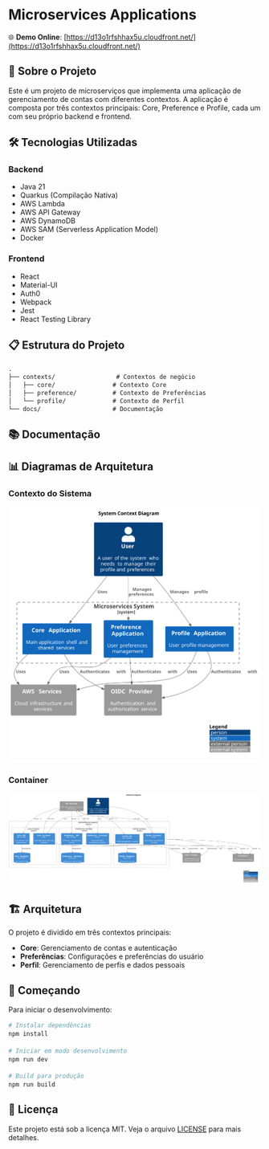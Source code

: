 # Microservices Applications

🌐 **Demo Online**: [https://d13o1rfshhax5u.cloudfront.net/](https://d13o1rfshhax5u.cloudfront.net/)

## 🚀 Sobre o Projeto

Este é um projeto de microserviços que implementa uma aplicação de gerenciamento de contas com diferentes contextos. A aplicação é composta por três contextos principais: Core, Preference e Profile, cada um com seu próprio backend e frontend.

## 🛠️ Tecnologias Utilizadas

### Backend
- Java 21
- Quarkus (Compilação Nativa)
- AWS Lambda
- AWS API Gateway
- AWS DynamoDB
- AWS SAM (Serverless Application Model)
- Docker

### Frontend
- React
- Material-UI
- Auth0
- Webpack
- Jest
- React Testing Library

## 📋 Estrutura do Projeto


```
.
├── contexts/                 # Contextos de negócio
│   ├── core/                # Contexto Core
│   ├── preference/          # Contexto de Preferências
│   └── profile/             # Contexto de Perfil
└── docs/                    # Documentação
```

## 📚 Documentação

## 📊 Diagramas de Arquitetura

### Contexto do Sistema
![Diagrama de Contexto](docs/diagram/c4-model/images/C4_SystemContext.svg)

### Container
![Diagrama de Container](docs/diagram/c4-model/images/C4_Container.svg)


## 🏗️ Arquitetura

O projeto é dividido em três contextos principais:

- **Core**: Gerenciamento de contas e autenticação
- **Preferências**: Configurações e preferências do usuário
- **Perfil**: Gerenciamento de perfis e dados pessoais

## 🚀 Começando

Para iniciar o desenvolvimento:

```bash
# Instalar dependências
npm install

# Iniciar em modo desenvolvimento
npm run dev

# Build para produção
npm run build
```

## 📝 Licença

Este projeto está sob a licença MIT. Veja o arquivo [LICENSE](LICENSE) para mais detalhes.
